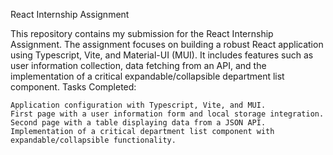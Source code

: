 React Internship Assignment

This repository contains my submission for the React Internship Assignment. The assignment focuses on building a robust React application using Typescript, Vite, and Material-UI (MUI). It includes features such as user information collection, data fetching from an API, and the implementation of a critical expandable/collapsible department list component.
Tasks Completed:

    Application configuration with Typescript, Vite, and MUI.
    First page with a user information form and local storage integration.
    Second page with a table displaying data from a JSON API.
    Implementation of a critical department list component with expandable/collapsible functionality.
